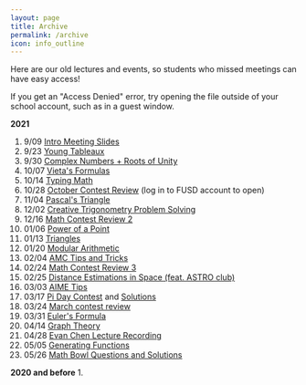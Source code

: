 ```yaml
---
layout: page
title: Archive
permalink: /archive
icon: info_outline
---
```


Here are our old lectures and events, so students who missed meetings can have easy access!

If you get an "Access Denied" error, try opening the file outside of your school account, such as in a guest window.

**2021**
1. 9/09 [Intro Meeting Slides](https://drive.google.com/file/d/153Unq3jsodnlcPZe5AORtbfQWt5DrGEX/view?usp=sharing)
2. 9/23 [Young Tableaux](https://drive.google.com/file/d/1HLauJrhsGmtjEVsCqzOPjtNZqP-NyJE_/view?usp=sharing)
3. 9/30 [Complex Numbers + Roots of Unity](https://drive.google.com/file/d/1XYmwSG_3Gc_QEDeOFIqrliuTD4BrsEmE/view?usp=sharing)
4. 10/07 [Vieta's Formulas](https://drive.google.com/file/d/1qTNJNdxNfy-WSbSjWgtKcsATR5LdifOK/view?usp=sharing)
5. 10/14 [Typing Math](https://drive.google.com/file/d/1-YcC3uJST7BAWvJUVyPzMUXOYv2JPjcc/view?usp=sharing)
6. 10/28 [October Contest Review](https://drive.google.com/file/d/1cwWPIyq-HOfL8rFsSh0X3ttmawZXNRhK/view?usp=sharing) (log in to FUSD account to open) 
7. 11/04 [Pascal's Triangle](https://drive.google.com/file/d/1h7hjueiF1Aw_4sMw0CjTEwubje-HqCIe/view?usp=sharing)
8. 12/02 [Creative Trigonometry Problem Solving](https://drive.google.com/file/d/1KUebstkd3ioG5u9rZZRAkSmjUern20Dm/view?usp=sharing)
9. 12/16 [Math Contest Review 2](https://drive.google.com/file/d/1hiyAmny5fMSPZYeIXkczChJmGI1wFsIS/view?usp=sharing)
10. 01/06 [Power of a Point](https://drive.google.com/file/d/1v6C4ypBqvMSxb-fOfKVuqpNDlTpU-iQM/view?usp=sharing)
11. 01/13 [Triangles](https://drive.google.com/file/d/1GQcMYlDJAnCY8z4lBRt26vCCjWW5H4S0/view?usp=sharing)
12. 01/20 [Modular Arithmetic](https://drive.google.com/file/d/1ct5mIQmuacOnXU2BKvGSJPsF1ouQXQY7/view?usp=sharing)
13. 02/04 [AMC Tips and Tricks](https://drive.google.com/file/d/0B6EqGkZiy2-1THZMZ0RtYmhsb0FPbldjSzZwRFZCOEJlMHE0/view?usp=sharing)
14. 02/24 [Math Contest Review 3](https://drive.google.com/file/d/1gNPg2bGuRBski3yV8ZMM9esYtM7unMJi/view)
15. 02/25 [Distance Estimations in Space (feat. ASTRO club)](https://drive.google.com/file/d/1ypyN_ocE1PDDSfH2VllcqSDBltDVrnzO/view?usp=sharing)
16. 03/03 [AIME Tips](https://drive.google.com/file/d/1joSOr6PO4LVqoaiP7QoeveNqLwKAqRHU/view?usp=sharing)
17. 03/17 [Pi Day Contest](https://drive.google.com/file/d/1yu4dRAG9Q4AvjqOyCWjmdK0__U26lwYD/view) and [Solutions](https://drive.google.com/file/d/1f_PopQJdITJfvPtw3WiZrCVi59-PhEdw/view?usp=sharing)
18. 03/24 [March contest review](https://drive.google.com/file/d/10uS98790cotw71V7dPPBimbQg6_mTAnb/view?usp=sharing)
19. 03/31 [Euler's Formula](https://drive.google.com/file/d/1e3-JHyLLmgoefwW35pp8B_gQJaMTqOQX/view?usp=sharing)
20. 04/14 [Graph Theory](https://drive.google.com/file/d/1TgWj_ilmrOc3D5_viGQ1YLLJAWC98qw2/view?usp=sharing)
21. 04/28 [Evan Chen Lecture Recording](https://drive.google.com/file/d/1euEC5KGPUx7CIjOAUuThbj9VPcniMDCw/view)
22. 05/05 [Generating Functions](https://drive.google.com/file/d/1MjzXrx-WMeJSxLUh7tF070jfzX9Ia80r/view?usp=sharing)
23. 05/26 [Math Bowl Questions and Solutions](https://drive.google.com/drive/folders/1sqGKK7PJAcPQS7eraEwbDTAk4MZCT2Y8?usp=sharing)

**2020 and before**
1. 
